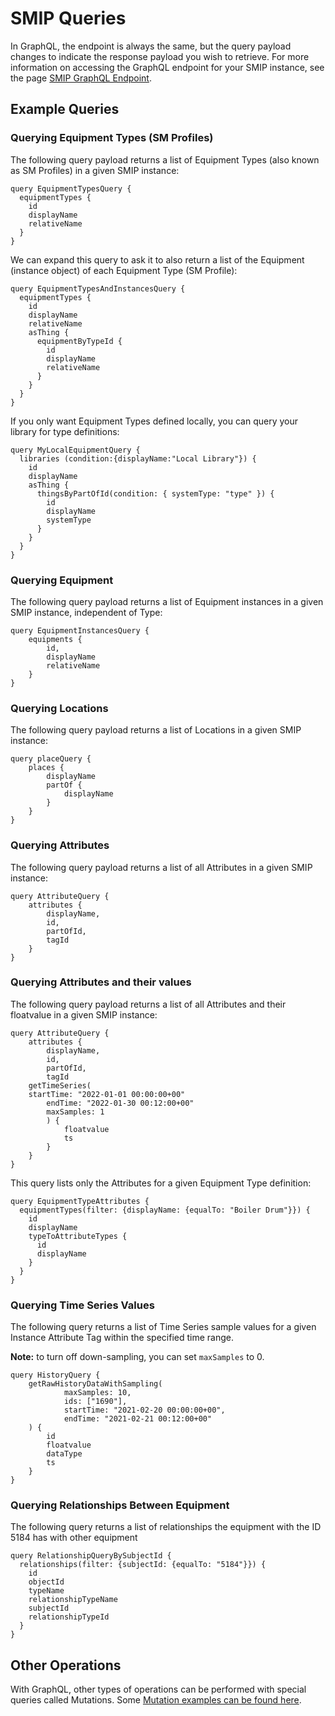 # SMIP Queries

In GraphQL, the endpoint is always the same, but the query payload changes to indicate the response payload you wish to retrieve. For more information on accessing the GraphQL endpoint for your SMIP instance, see the page [SMIP GraphQL Endpoint](smip-graphql.md).

## Example Queries

### Querying Equipment Types (SM Profiles)

The following query payload returns a list of Equipment Types (also known as SM Profiles) in a given SMIP instance:

```
query EquipmentTypesQuery {
  equipmentTypes {
    id
    displayName
    relativeName
  }
}
```

We can expand this query to ask it to also return a list of the Equipment (instance object) of each Equipment Type (SM Profile):

```
query EquipmentTypesAndInstancesQuery {
  equipmentTypes {
    id
    displayName
    relativeName
    asThing {
      equipmentByTypeId {
        id
        displayName
        relativeName
      }
    }
  }
}

```

If you only want Equipment Types defined locally, you can query your library for type definitions:

```
query MyLocalEquipmentQuery {
  libraries (condition:{displayName:"Local Library"}) {
    id
    displayName
    asThing {
      thingsByPartOfId(condition: { systemType: "type" }) {
        id
        displayName
        systemType
      }
    }
  }
}
```


### Querying Equipment

The following query payload returns a list of Equipment instances in a given SMIP instance, independent of Type:

```
query EquipmentInstancesQuery { 
    equipments { 
        id,
        displayName
       	relativeName
    }   
}
```

### Querying Locations

The following query payload returns a list of Locations in a given SMIP instance:

```
query placeQuery {  
    places {        
        displayName      
        partOf {        
            displayName      
        }    
    }
}
```

### Querying Attributes

The following query payload returns a list of all Attributes in a given SMIP instance:

```
query AttributeQuery { 
    attributes { 
        displayName, 
        id, 
        partOfId, 
        tagId 
    }  
}
```

### Querying Attributes and their values

The following query payload returns a list of all Attributes and their floatvalue in a given SMIP instance:

```
query AttributeQuery {
    attributes {
        displayName,
        id,
        partOfId,
        tagId
	getTimeSeries(
   	startTime: "2022-01-01 00:00:00+00"
      	endTime: "2022-01-30 00:12:00+00"
      	maxSamples: 1
    	) {
      		floatvalue
      		ts
    	}	
    }
}
```
   
This query lists only the Attributes for a given Equipment Type definition:

```
query EquipmentTypeAttributes {
  equipmentTypes(filter: {displayName: {equalTo: "Boiler Drum"}}) {
    id
    displayName
    typeToAttributeTypes {
      id
      displayName
    }
  }
}

```

### Querying Time Series Values

The following query returns a list of Time Series sample values for a given Instance Attribute Tag within the specified time range.

**Note:** to turn off down-sampling, you can set `maxSamples` to 0.

```
query HistoryQuery {
    getRawHistoryDataWithSampling(
            maxSamples: 10, 
            ids: ["1690"], 
            startTime: "2021-02-20 00:00:00+00", 
            endTime: "2021-02-21 00:12:00+00"
    ) {
        id
        floatvalue
        dataType
        ts
    }
}
```

### Querying Relationships Between Equipment

The following query returns a list of relationships the equipment with the ID 5184 has with other equipment

```
query RelationshipQueryBySubjectId {
  relationships(filter: {subjectId: {equalTo: "5184"}}) {
    id
    objectId
    typeName
    relationshipTypeName
    subjectId
    relationshipTypeId
  }
}
```

## Other Operations

With GraphQL, other types of operations can be performed with special queries called Mutations. Some  [Mutation examples can be found here](mutations.md).

